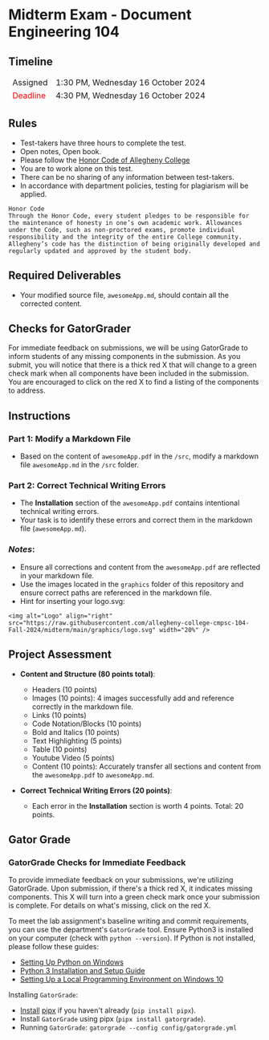 # Midterm Exam - Document Engineering 104

## Timeline
<table>
  <thead>
      <td style="text-align:left;">Assigned</td>
      <td style="text-align:left;">1:30 PM, Wednesday 16 October 2024</td>
  </thead>
  <tfoot>
      <td style="text-align:left; color: red;">Deadline</td>
      <td style="text-align:left;">4:30 PM, Wednesday 16 October 2024</td>
  </tfoot>
</table>

## Rules
- Test-takers have three hours to complete the test.
- Open notes, Open book.
- Please follow the [Honor Code of Allegheny College](https://sites.allegheny.edu/about/honor-code/)
- You are to work alone on this test.
- There can be no sharing of any information between test-takers.
- In accordance with department policies, testing for plagiarism will be applied.

```
Honor Code
Through the Honor Code, every student pledges to be responsible for the maintenance of honesty in one’s own academic work. Allowances under the Code, such as non-proctored exams, promote individual responsibility and the integrity of the entire College community. Allegheny’s code has the distinction of being originally developed and regularly updated and approved by the student body.
```

## Required Deliverables
- Your modified source file, `awesomeApp.md`, should contain all the corrected content.

## Checks for GatorGrader
For immediate feedback on submissions, we will be using GatorGrade to inform students of any missing components in the submission. As you submit, you will notice that there is a thick red X that will change to a green check mark when all components have been included in the submission. You are encouraged to click on the red X to find a listing of the components to address.

## Instructions

### Part 1: Modify a Markdown File
- Based on the content of `awesomeApp.pdf` in the `/src`, modify a markdown file `awesomeApp.md` in the `/src` folder.

### Part 2: Correct Technical Writing Errors
- The **Installation** section of the `awesomeApp.pdf` contains intentional technical writing errors.
- Your task is to identify these errors and correct them in the markdown file (`awesomeApp.md`).

### _Notes_:
- Ensure all corrections and content from the `awesomeApp.pdf` are reflected in your markdown file.
- Use the images located in the `graphics` folder of this repository and ensure correct paths are referenced in the markdown file.
- Hint for inserting your logo.svg:

``` 
<img alt="Logo" align="right" src="https://raw.githubusercontent.com/allegheny-college-cmpsc-104-Fall-2024/midterm/main/graphics/logo.svg" width="20%" />
```

## Project Assessment
- **Content and Structure (80 points total)**:
    - Headers (10 points)
    - Images (10 points): 4 images successfully add and reference correctly in the markdown file.
    - Links (10 points)
    - Code Notation/Blocks (10 points)
    - Bold and Italics (10 points)
    - Text Highlighting (5 points)
    - Table (10 points)
    - Youtube Video (5 points)
    - Content (10 points): Accurately transfer all sections and content from the `awesomeApp.pdf` to `awesomeApp.md`.

- **Correct Technical Writing Errors (20 points)**:
  - Each error in the **Installation** section is worth 4 points. Total: 20 points.

## Gator Grade
### GatorGrade Checks for Immediate Feedback

To provide immediate feedback on your submissions, we're utilizing GatorGrade. Upon submission, if there's a thick red X, it indicates missing components. This X will turn into a green check mark once your submission is complete. For details on what's missing, click on the red X.

To meet the lab assignment's baseline writing and commit requirements, you can use the department's `GatorGrade` tool. Ensure Python3 is installed on your computer (check with `python --version`). If Python is not installed, please follow these guides:

- [Setting Up Python on Windows](https://realpython.com/lessons/python-windows-setup/)
- [Python 3 Installation and Setup Guide](https://realpython.com/installing-python/)
- [Setting Up a Local Programming Environment on Windows 10](https://www.digitalocean.com/community/tutorials/how-to-install-python-3-and-set-up-a-local-programming-environment-on-windows-10)

Installing `GatorGrade`:

- [Install](https://pipx.pypa.io/stable/) [pipx](https://pipx.pypa.io/stable/) if you haven't already (`pip install pipx`).
- Install `GatorGrade` using pipx (`pipx install gatorgrade`).
- Running `GatorGrade`:
 `gatorgrade --config config/gatorgrade.yml`
